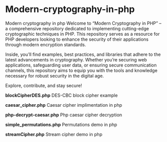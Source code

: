 # Modern-cryptography-in-php
Modern cryptography in php
Welcome to “Modern Cryptography in PHP” – a comprehensive repository dedicated to implementing cutting-edge cryptographic techniques in PHP. This repository serves as a resource for PHP developers looking to enhance the security of their applications through modern encryption standards.

Inside, you’ll find examples, best practices, and libraries that adhere to the latest advancements in cryptography. Whether you’re securing web applications, safeguarding user data, or ensuring secure communication channels, this repository aims to equip you with the tools and knowledge necessary for robust security in the digital age.

Explore, contribute, and stay secure!

**blockCipherDES.php** DES-CBC block cipher example

**caesar_cipher.php**  Caesar cipher implimentation in php

**php-decrypt-caesar.php** Php caesar cipher decryption

**simple_permutations.php** Permutations demo in php

**streamCipher.php** Stream cipher demo in php
